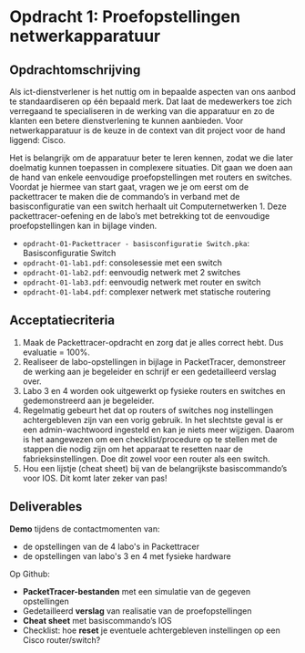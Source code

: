 # Opdracht 1: Proefopstellingen netwerkapparatuur

## Opdrachtomschrijving

Als ict-dienstverlener is het nuttig om in bepaalde aspecten van ons aanbod te standaardiseren op één bepaald merk. Dat laat de medewerkers toe zich verregaand te specialiseren in de werking van die apparatuur en zo de klanten een betere dienstverlening te kunnen aanbieden. Voor netwerkapparatuur is de keuze in de context van dit project voor de hand liggend: Cisco.

Het is belangrijk om de apparatuur beter te leren kennen, zodat we die later doelmatig kunnen toepassen in complexere situaties. Dit gaan we doen aan de hand van enkele eenvoudige proefopstellingen met routers en switches. Voordat je hiermee van start gaat, vragen we je om eerst om de packettracer te maken die de commando’s in verband met de basisconfiguratie van een switch herhaalt uit Computernetwerken 1. Deze packettracer-oefening en de labo’s met betrekking tot de eenvoudige proefopstellingen kan in bijlage vinden.

- `opdracht-01-Packettracer - basisconfiguratie Switch.pka`: Basisconfiguratie Switch
- `opdracht-01-lab1.pdf`: consolesessie met een switch
- `opdracht-01-lab2.pdf`: eenvoudig netwerk met 2 switches
- `opdracht-01-lab3.pdf`: eenvoudig netwerk met router en switch
- `opdracht-01-lab4.pdf`: complexer netwerk met statische routering

## Acceptatiecriteria

1. Maak de Packettracer-opdracht en zorg dat je alles correct hebt. Dus evaluatie = 100%.
2. Realiseer de labo-opstellingen in bijlage in PacketTracer, demonstreer de werking aan je begeleider en schrijf er een gedetailleerd verslag over.
3. Labo 3 en 4 worden ook uitgewerkt op fysieke routers en switches en gedemonstreerd aan je begeleider.
4. Regelmatig gebeurt het dat op routers of switches nog instellingen achtergebleven zijn van een vorig gebruik. In het slechtste geval is er een admin-wachtwoord ingesteld en kan je niets meer wijzigen. Daarom is het aangewezen om een checklist/procedure op te stellen met de stappen die nodig zijn om het apparaat te resetten naar de fabrieksinstellingen. Doe dit zowel voor een router als een switch.
5. Hou een lijstje (cheat sheet) bij van de belangrijkste basiscommando’s voor IOS. Dit komt later zeker van pas!

## Deliverables

**Demo** tijdens de contactmomenten van:

- de opstellingen van de 4 labo's in Packettracer
- de opstellingen van labo's 3 en 4 met fysieke hardware

Op Github:

- **PacketTracer-bestanden** met een simulatie van de gegeven opstellingen
- Gedetailleerd **verslag** van realisatie van de proefopstellingen
- **Cheat sheet** met basiscommando’s IOS
- Checklist: hoe **reset** je eventuele achtergebleven instellingen op een Cisco router/switch?
